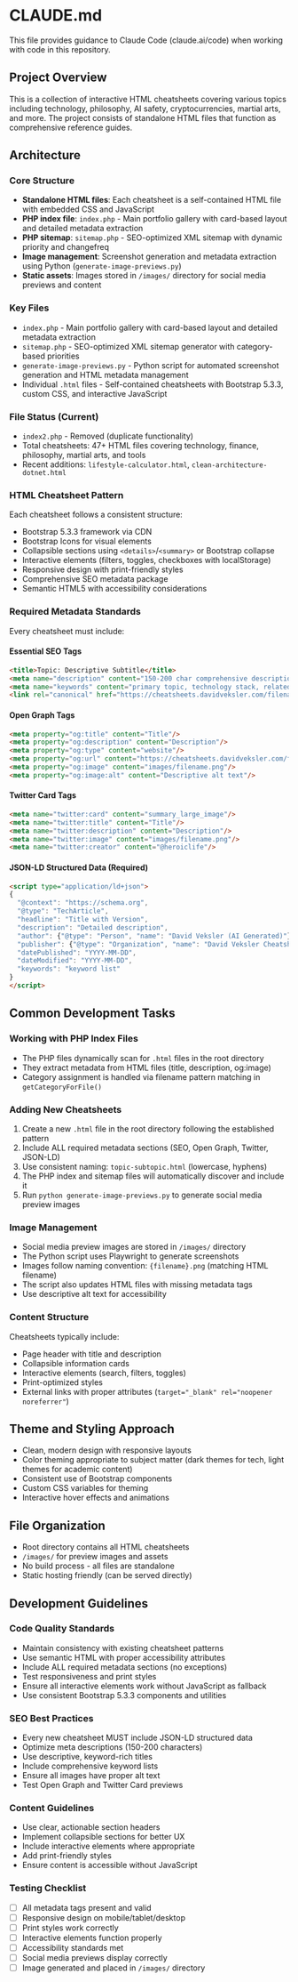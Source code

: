 # CLAUDE.md

This file provides guidance to Claude Code (claude.ai/code) when working with code in this repository.

## Project Overview

This is a collection of interactive HTML cheatsheets covering various topics including technology, philosophy, AI safety, cryptocurrencies, martial arts, and more. The project consists of standalone HTML files that function as comprehensive reference guides.

## Architecture

### Core Structure
- **Standalone HTML files**: Each cheatsheet is a self-contained HTML file with embedded CSS and JavaScript
- **PHP index file**: `index.php` - Main portfolio gallery with card-based layout and detailed metadata extraction
- **PHP sitemap**: `sitemap.php` - SEO-optimized XML sitemap with dynamic priority and changefreq
- **Image management**: Screenshot generation and metadata extraction using Python (`generate-image-previews.py`)
- **Static assets**: Images stored in `/images/` directory for social media previews and content

### Key Files
- `index.php` - Main portfolio gallery with card-based layout and detailed metadata extraction
- `sitemap.php` - SEO-optimized XML sitemap generator with category-based priorities
- `generate-image-previews.py` - Python script for automated screenshot generation and HTML metadata management
- Individual `.html` files - Self-contained cheatsheets with Bootstrap 5.3.3, custom CSS, and interactive JavaScript

### File Status (Current)
- `index2.php` - Removed (duplicate functionality)
- Total cheatsheets: 47+ HTML files covering technology, finance, philosophy, martial arts, and tools
- Recent additions: `lifestyle-calculator.html`, `clean-architecture-dotnet.html`

### HTML Cheatsheet Pattern
Each cheatsheet follows a consistent structure:
- Bootstrap 5.3.3 framework via CDN
- Bootstrap Icons for visual elements
- Collapsible sections using `<details>`/`<summary>` or Bootstrap collapse
- Interactive elements (filters, toggles, checkboxes with localStorage)
- Responsive design with print-friendly styles
- Comprehensive SEO metadata package
- Semantic HTML5 with accessibility considerations

### Required Metadata Standards
Every cheatsheet must include:

#### Essential SEO Tags
```html
<title>Topic: Descriptive Subtitle</title>
<meta name="description" content="150-200 char comprehensive description"/>
<meta name="keywords" content="primary topic, technology stack, related concepts"/>
<link rel="canonical" href="https://cheatsheets.davidveksler.com/filename.html"/>
```

#### Open Graph Tags
```html
<meta property="og:title" content="Title"/>
<meta property="og:description" content="Description"/>
<meta property="og:type" content="website"/>
<meta property="og:url" content="https://cheatsheets.davidveksler.com/filename.html"/>
<meta property="og:image" content="images/filename.png"/>
<meta property="og:image:alt" content="Descriptive alt text"/>
```

#### Twitter Card Tags
```html
<meta name="twitter:card" content="summary_large_image"/>
<meta name="twitter:title" content="Title"/>
<meta name="twitter:description" content="Description"/>
<meta name="twitter:image" content="images/filename.png"/>
<meta name="twitter:creator" content="@heroiclife"/>
```

#### JSON-LD Structured Data (Required)
```html
<script type="application/ld+json">
{
  "@context": "https://schema.org",
  "@type": "TechArticle",
  "headline": "Title with Version",
  "description": "Detailed description",
  "author": {"@type": "Person", "name": "David Veksler (AI Generated)"},
  "publisher": {"@type": "Organization", "name": "David Veksler Cheatsheets"},
  "datePublished": "YYYY-MM-DD",
  "dateModified": "YYYY-MM-DD",
  "keywords": "keyword list"
}
</script>
```

## Common Development Tasks

### Working with PHP Index Files
- The PHP files dynamically scan for `.html` files in the root directory
- They extract metadata from HTML files (title, description, og:image)
- Category assignment is handled via filename pattern matching in `getCategoryForFile()`

### Adding New Cheatsheets
1. Create a new `.html` file in the root directory following the established pattern
2. Include ALL required metadata sections (SEO, Open Graph, Twitter, JSON-LD)
3. Use consistent naming: `topic-subtopic.html` (lowercase, hyphens)
4. The PHP index and sitemap files will automatically discover and include it
5. Run `python generate-image-previews.py` to generate social media preview images

### Image Management
- Social media preview images are stored in `/images/` directory
- The Python script uses Playwright to generate screenshots
- Images follow naming convention: `{filename}.png` (matching HTML filename)
- The script also updates HTML files with missing metadata tags
- Use descriptive alt text for accessibility

### Content Structure
Cheatsheets typically include:
- Page header with title and description
- Collapsible information cards
- Interactive elements (search, filters, toggles)
- Print-optimized styles
- External links with proper attributes (`target="_blank" rel="noopener noreferrer"`)

## Theme and Styling Approach
- Clean, modern design with responsive layouts
- Color theming appropriate to subject matter (dark themes for tech, light themes for academic content)
- Consistent use of Bootstrap components
- Custom CSS variables for theming
- Interactive hover effects and animations

## File Organization
- Root directory contains all HTML cheatsheets
- `/images/` for preview images and assets
- No build process - all files are standalone
- Static hosting friendly (can be served directly)

## Development Guidelines

### Code Quality Standards
- Maintain consistency with existing cheatsheet patterns
- Use semantic HTML with proper accessibility attributes
- Include ALL required metadata sections (no exceptions)
- Test responsiveness and print styles
- Ensure all interactive elements work without JavaScript as fallback
- Use consistent Bootstrap 5.3.3 components and utilities

### SEO Best Practices
- Every new cheatsheet MUST include JSON-LD structured data
- Optimize meta descriptions (150-200 characters)
- Use descriptive, keyword-rich titles
- Include comprehensive keyword lists
- Ensure all images have proper alt text
- Test Open Graph and Twitter Card previews

### Content Guidelines
- Use clear, actionable section headers
- Implement collapsible sections for better UX
- Include interactive elements where appropriate
- Add print-friendly styles
- Ensure content is accessible without JavaScript

### Testing Checklist
- [ ] All metadata tags present and valid
- [ ] Responsive design on mobile/tablet/desktop
- [ ] Print styles work correctly
- [ ] Interactive elements function properly
- [ ] Accessibility standards met
- [ ] Social media previews display correctly
- [ ] Image generated and placed in `/images/` directory